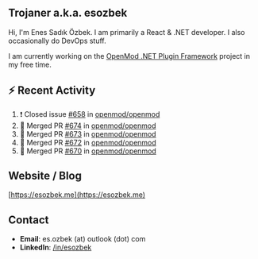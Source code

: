 ##  Trojaner a.k.a. esozbek
Hi, I'm Enes Sadık Özbek. I am primarily a React & .NET developer. I also occasionally do DevOps stuff.

I am currently working on the [OpenMod .NET Plugin Framework](https://github.com/openmod/openmod) project in my free time. 

## :zap: Recent Activity

<!--START_SECTION:activity-->
1. ❗️ Closed issue [#658](https://github.com/openmod/openmod/issues/658) in [openmod/openmod](https://github.com/openmod/openmod)
2. 🎉 Merged PR [#674](https://github.com/openmod/openmod/pull/674) in [openmod/openmod](https://github.com/openmod/openmod)
3. 🎉 Merged PR [#673](https://github.com/openmod/openmod/pull/673) in [openmod/openmod](https://github.com/openmod/openmod)
4. 🎉 Merged PR [#672](https://github.com/openmod/openmod/pull/672) in [openmod/openmod](https://github.com/openmod/openmod)
5. 🎉 Merged PR [#670](https://github.com/openmod/openmod/pull/670) in [openmod/openmod](https://github.com/openmod/openmod)
<!--END_SECTION:activity-->

## Website / Blog
[https://esozbek.me](https://esozbek.me)

## Contact
- **Email**: es.ozbek (at) outlook (dot) com
- **LinkedIn**: [/in/esozbek](https://linkedin.com/in/esozbek)
